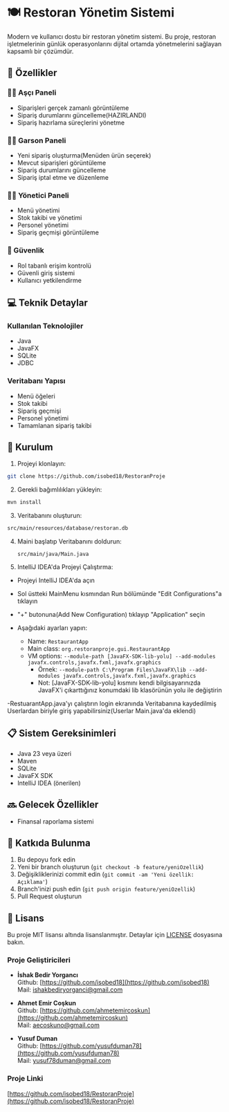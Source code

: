 # 🍽️ Restoran Yönetim Sistemi

Modern ve kullanıcı dostu bir restoran yönetim sistemi. Bu proje, restoran işletmelerinin günlük operasyonlarını dijital ortamda yönetmelerini sağlayan kapsamlı bir çözümdür.

## 🌟 Özellikler

### 👨‍🍳 Aşçı Paneli
- Siparişleri gerçek zamanlı görüntüleme
- Sipariş durumlarını güncelleme(HAZIRLANDI)
- Sipariş hazırlama süreçlerini yönetme

### 👨‍💼 Garson Paneli
- Yeni sipariş oluşturma(Menüden ürün seçerek)
- Mevcut siparişleri görüntüleme
- Sipariş durumlarını güncelleme
- Sipariş iptal etme ve düzenleme

### 👨‍💻 Yönetici Paneli
- Menü yönetimi 
- Stok takibi ve yönetimi
- Personel yönetimi
- Sipariş geçmişi görüntüleme

### 🔐 Güvenlik
- Rol tabanlı erişim kontrolü
- Güvenli giriş sistemi
- Kullanıcı yetkilendirme

## 💻 Teknik Detaylar

### Kullanılan Teknolojiler
- Java
- JavaFX
- SQLite
- JDBC

### Veritabanı Yapısı
- Menü öğeleri
- Stok takibi
- Sipariş geçmişi
- Personel yönetimi
- Tamamlanan sipariş takibi
  

## 🚀 Kurulum

1. Projeyi klonlayın:
```bash
git clone https://github.com/isobed18/RestoranProje
```

2. Gerekli bağımlılıkları yükleyin:
```bash
mvn install
```

3. Veritabanını oluşturun:
```bash
src/main/resources/database/restoran.db
```
4. Maini başlatıp Veritabanını doldurun:
   ``` Main.Java çalıştırın(Database setup, temel kullanıcılar, menü öğeleri eklemek için)
   src/main/java/Main.java
   ```
5. IntelliJ IDEA'da Projeyi Çalıştırma:
- Projeyi IntelliJ IDEA'da açın
- Sol üstteki MainMenu kısmından Run bölümünde  "Edit Configurations"a tıklayın
- "+" butonuna(Add New Configuration) tıklayıp "Application" seçin
- Aşağıdaki ayarları yapın:

  - Name: `RestaurantApp`
  - Main class: `org.restoranproje.gui.RestaurantApp`
  - VM options: `--module-path [JavaFX-SDK-lib-yolu] --add-modules javafx.controls,javafx.fxml,javafx.graphics`
    - Örnek: `--module-path C:\Program Files\JavaFX\lib --add-modules javafx.controls,javafx.fxml,javafx.graphics`
    - Not: [JavaFX-SDK-lib-yolu] kısmını kendi bilgisayarınızda JavaFX'i çıkarttığınız konumdaki lib klasörünün yolu ile değiştirin

-RestuarantApp.java'yı çalıştırın login ekranında Veritabanına kaydedilmiş Userlardan biriyle giriş yapabilirsiniz(Userlar Main.java'da eklendi) 

## 📋 Sistem Gereksinimleri
- Java 23 veya üzeri
- Maven
- SQLite
- JavaFX SDK
- IntelliJ IDEA (önerilen)


## 🔜 Gelecek Özellikler
- Finansal raporlama sistemi


## 👥 Katkıda Bulunma
1. Bu depoyu fork edin
2. Yeni bir branch oluşturun (`git checkout -b feature/yeniOzellik`)
3. Değişikliklerinizi commit edin (`git commit -am 'Yeni özellik: Açıklama'`)
4. Branch'inizi push edin (`git push origin feature/yeniOzellik`)
5. Pull Request oluşturun


## 📝 Lisans
Bu proje MIT lisansı altında lisanslanmıştır. Detaylar için [LICENSE](LICENSE) dosyasına bakın.



### Proje Geliştiricileri
- **İshak Bedir Yorgancı**  
  Github: [https://github.com/isobed18](https://github.com/isobed18)  
  Mail: ishakbediryorganci@gmail.com

- **Ahmet Emir Coşkun**  
  Github: [https://github.com/ahmetemircoskun](https://github.com/ahmetemircoskun)  
  Mail: aecoskuno@gmail.com

- **Yusuf Duman**  
  Github: [https://github.com/yusufduman78](https://github.com/yusufduman78)  
  Mail: yusuf78duman@gmail.com

### Proje Linki
[https://github.com/isobed18/RestoranProje](https://github.com/isobed18/RestoranProje) 


